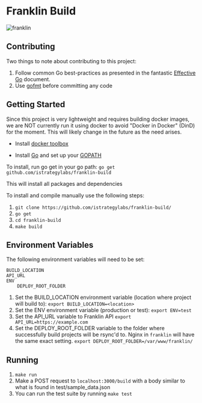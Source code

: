 # Franklin Build

![franklin](https://s-media-cache-ak0.pinimg.com/236x/d9/f9/97/d9f997346e9e651f152ad98f3ffde330.jpg)

## Contributing

Two things to note about contributing to this project:

1. Follow common Go best-practices as presented in the fantastic [Effective Go](https://golang.org/doc/effective_go.html) document.
1. Use [gofmt](https://golang.org/cmd/gofmt/) before committing any code


## Getting Started

Since this project is very lightweight and requires building docker images, we are NOT currently run it using docker to avoid "Docker in Docker" (DinD) for the moment. This will likely change in the future as the need arises.

* Install [docker toolbox](https://www.docker.com/toolbox)

* Install [Go](http://golang.org/doc/install.html) and set up your [GOPATH](https://golang.org/doc/code.html#GOPATH)

To install, run go get in your go path:
	`go get github.com/istrategylabs/franklin-build`

This will install all packages and dependencies

To install and compile manually use the following steps:

1. `git clone https://github.com/istrategylabs/franklin-build/` 
1. `go get`
1. `cd franklin-build`
1. `make build`

## Environment Variables
The following environment variables will need to be set:

	BUILD_LOCATION
	API_URL
	ENV
        DEPLOY_ROOT_FOLDER

1. Set the BUILD_LOCATION environment variable (location where project will build to): `export BUILD_LOCATION=<location>`
2. Set the ENV environment variable (production or test): `export ENV=test`
3. Set the API_URL variable to Franklin API `export API_URL=https://example.com`
4. Set the DEPLOY_ROOT_FOLDER variable to the folder where successfully build projects will be rsync'd to. Nginx in `franklin` will have the same exact setting. `export DEPLOY_ROOT_FOLDER=/var/www/franklin/`

## Running
1. `make run`
1. Make a POST request to `localhost:3000/build` with a body similar to what is found in test/sample_data.json
1. You can run the test suite by running `make test`
